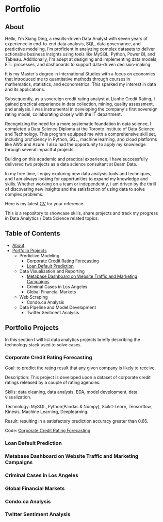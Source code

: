 # Portfolio
## About
Hello, I'm Xiang Ding, a results-driven Data Analyst with seven years of experience in end-to-end data analysis, SQL, data governance, and predictive modeling. I'm proficient in analyzing complex datasets to deliver actionable business insights using tools like MySQL, Python, Power BI, and Tableau. Additionally, I'm adept at designing and implementing data models, ETL processes, and dashboards to support data-driven decision-making.

It is my Master's degree in International Studies with a focus on economics that introduced me to quantitative methods through courses in mathematics, statistics, and econometrics. This sparked my interest in data and its applications.
 
Subsequently, as a sovereign credit rating analyst at Lianhe Credit Rating, I gained practical experience in data collection, mining, quality assessment, and analysis. I was instrumental in developing the company's first sovereign rating model, collaborating closely with the IT department.
 
Recognizing the need for a more systematic foundation in data science, I completed a Data Science Diploma at the Toronto Institute of Data Science and Technology. This program equipped me with a comprehensive skill set, including proficiency in Python, SQL, machine learning, and cloud platforms like AWS and Azure. I also had the opportunity to apply my knowledge through several impactful projects.
 
Building on this academic and practical experience, I have successfully delivered two projects as a data science consultant at Beam Data.

In my free time, I enjoy exploring new data analysis tools and techniques, and I am always looking for opportunities to expand my knowledge and skills. Whether working on a team or independently, I am driven by the thrill of discovering new insights and the satisfaction of using data to solve complex problems.

Here is my latest [CV](https://docs.google.com/document/d/1ncr365smFmqbMyszQh5mLmkRRyQU_vFcGpKqMNcOIzI/edit) for your reference.

This is a repository to showcase skills, share projects and track my progress in Data Analytics / Data Science related topics.

## Table of Contents

* [About](https://github.com/BlazingTheTrail/Portfolio/edit/main/README.md#about)
* [Portfolio Projects](https://github.com/BlazingTheTrail/Portfolio/edit/main/README.md#portfolio-projects)
  - Predictive Modeling
    - [Corporate Credit Rating Forecasting](https://github.com/BlazingTheTrail/Portfolio/edit/main/README.md#corporate-credit-rating-forecasting)
    - [Loan Default Prediction](https://www.notion.so/Loan-Approval-POC-Model-051e5375ef654ca7a838a7067b7fe1ae?pvs=4)
  - Data Visualization and Reporting
    - [Metabase Dashboard on Website Traffic and Marketing Campaigns](https://www.notion.so/Visualization-Project-Summary-64ff7b58c9bd482f97d58597fe3c2b29)
    - Criminal Cases in Los Angeles
    - Global Financial Markets
  - Web Scraping
    - Condo.ca Analysis
  - Data Pipeline and Model Development
    - Twitter Sentment Analysis

## Portfolio Projects
In this section I will list data analytics projects briefly describing the technology stack used to solve cases.

### Corporate Credit Rating Forecasting
Goal: to predict the rating result that any given company is likely to receive.

Description: This project is developed upon a dataset of corporate credit ratings released by a couple of rating agencies. 

Skills: data cleaning, data analysis, EDA, model development, data visualization.

Technology: MySQL, Python(Pandas & Numpy), Scikit-Learn, Tensorflow, Kinesis, Machine Learning, Deeplearning.

Result: resulting in a satisfactory prediction accuracy greater than 0.66.

Code: [Corporate Credit Rating Forecasting](https://github.com/BlazingTheTrail/Projects/blob/main/Corporate_Credit_Rating_Forecast.ipynb)

### Loan Default Prediction

### Metabase Dashboard on Website Traffic and Marketing Campaigns

### Criminal Cases in Los Angeles

### Global Financial Markets

### Condo.ca Analysis

### Twitter Sentiment Analysis


